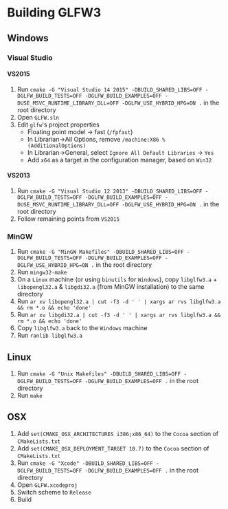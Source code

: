 # Building GLFW3

## Windows

### Visual Studio

#### VS2015

1. Run `cmake -G "Visual Studio 14 2015" -DBUILD_SHARED_LIBS=OFF -DGLFW_BUILD_TESTS=OFF -DGLFW_BUILD_EXAMPLES=OFF -DUSE_MSVC_RUNTIME_LIBRARY_DLL=OFF -DGLFW_USE_HYBRID_HPG=ON .` in the root directory
2. Open `GLFW.sln`
3. Edit `glfw`'s project properties
    - Floating point model -> fast (`/fpfast`)
    - In Librarian->All Options, remove `/machine:X86 %(AdditionalOptions)`
    - In Librarian->General, select `Ignore All Default Libraries` -> `Yes`
    - Add `x64` as a target in the configuration manager, based on `Win32`

#### VS2013

1. Run `cmake -G "Visual Studio 12 2013" -DBUILD_SHARED_LIBS=OFF -DGLFW_BUILD_TESTS=OFF -DGLFW_BUILD_EXAMPLES=OFF -DUSE_MSVC_RUNTIME_LIBRARY_DLL=OFF -DGLFW_USE_HYBRID_HPG=ON .` in the root directory
2. Follow remaining points from `VS2015`

### MinGW

1. Run `cmake -G "MinGW Makefiles" -DBUILD_SHARED_LIBS=OFF -DGLFW_BUILD_TESTS=OFF -DGLFW_BUILD_EXAMPLES=OFF -DGLFW_USE_HYBRID_HPG=ON .` in the root directory
2. Run `mingw32-make`
3. On a `Linux` machine (or using `binutils` for `Windows`), copy `libglfw3.a` + `libopengl32.a` & `libgdi32.a` (from MinGW installation) to the same directory
4. Run `ar xv libopengl32.a | cut -f3 -d ' ' | xargs ar rvs libglfw3.a && rm *.o && echo 'done'`
5. Run `ar xv libgdi32.a | cut -f3 -d ' ' | xargs ar rvs libglfw3.a && rm *.o && echo 'done'`
6. Copy `libglfw3.a` back to the `Windows` machine
7. Run `ranlib libglfw3.a`

## Linux

1. Run `cmake -G "Unix Makefiles" -DBUILD_SHARED_LIBS=OFF -DGLFW_BUILD_TESTS=OFF -DGLFW_BUILD_EXAMPLES=OFF .` in the root directory
2. Run `make`

## OSX

1. Add `set(CMAKE_OSX_ARCHITECTURES i386;x86_64)` to the `Cocoa` section of `CMakeLists.txt`
3. Add `set(CMAKE_OSX_DEPLOYMENT_TARGET 10.7)` to the `Cocoa` section of `CMakeLists.txt`
3. Run `cmake -G "Xcode" -DBUILD_SHARED_LIBS=OFF -DGLFW_BUILD_TESTS=OFF -DGLFW_BUILD_EXAMPLES=OFF .` in the root directory
4. Open `GLFW.xcodeproj`
5. Switch scheme to `Release`
6. Build
